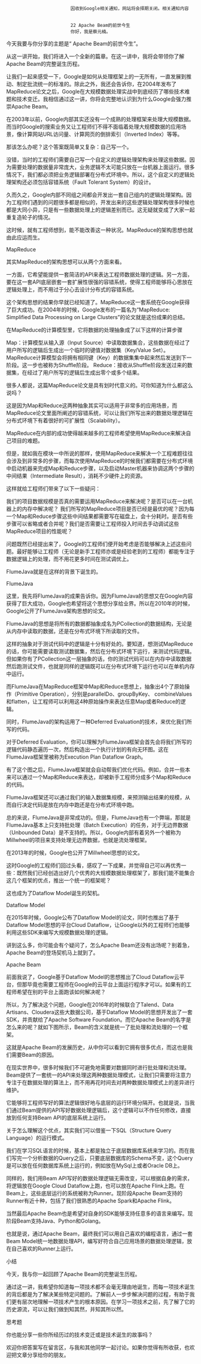
                            
                            因收到Google相关通知，网站将会择期关闭。相关通知内容
                            
                            
                            22 Apache Beam的前世今生
                            你好，我是蔡元楠。

今天我要与你分享的主题是“ Apache Beam的前世今生”。

从这一讲开始，我们将进入一个全新的篇章。在这一讲中，我将会带领你了解Apache Beam的完整诞生历程。

让我们一起来感受一下，Google是如何从处理框架上的一无所有，一直发展到推动、制定批流统一的标准的。除此之外，我还会告诉你，在2004年发布了MapReduce论文之后，Google在大规模数据处理实战中到底经历了哪些技术难题和技术变迁。我相信通过这一讲，你将会完整地认识到为什么Google会强力推崇Apache Beam。

在2003年以前，Google内部其实还没有一个成熟的处理框架来处理大规模数据。而当时Google的搜索业务又让工程师们不得不面临着处理大规模数据的应用场景，像计算网站URL访问量、计算网页的倒排索引（Inverted Index）等等。

那该怎么办呢？这个答案既简单又复杂：自己写一个。

没错，当时的工程师们需要自己写一个自定义的逻辑处理架构来处理这些数据。因为需要处理的数据量非常庞大，业务逻辑不太可能只放在一台机器上面运行。很多情况下，我们都必须把业务逻辑部署在分布式环境中。所以，这个自定义的逻辑处理架构还必须包括容错系统（Fault Tolerant System）的设计。

久而久之，Google内部不同组之间都会开发出一套自己组内的逻辑处理架构。因为工程师们遇到的问题很多都是相似的，开发出来的这些逻辑处理架构很多时候也都是大同小异，只是有一些数据处理上的逻辑差别而已。这无疑就变成了大家一起重复造轮子的情况。

这时候，就有工程师想到，能不能改善这一种状况。MapReduce的架构思想也就由此应运而生。

MapReduce

其实MapReduce的架构思想可以从两个方面来看。

一方面，它希望能提供一套简洁的API来表达工程师数据处理的逻辑。另一方面，要在这一套API底层嵌套一套扩展性很强的容错系统，使得工程师能够将心思放在逻辑处理上，而不用过于分心去设计分布式的容错系统。

这个架构思想的结果你早就已经知道了。MapReduce这一套系统在Google获得了巨大成功。在2004年的时候，Google发布的一篇名为“MapReduce: Simplified Data Processing on Large Clusters”的论文就是这份成果的总结。

在MapReduce的计算模型里，它将数据的处理抽象成了以下这样的计算步骤


Map：计算模型从输入源（Input Source）中读取数据集合，这些数据在经过了用户所写的逻辑后生成出一个临时的键值对数据集（Key/Value Set）。MapReduce计算模型会将拥有相同键（Key）的数据集集中起来然后发送到下一阶段。这一步也被称为Shuffle阶段。
Reduce：接收从Shuffle阶段发送过来的数据集，在经过了用户所写的逻辑后生成出零个或多个结果。


很多人都说，这篇MapReduce论文是具有划时代意义的。可你知道为什么都这么说吗？

这是因为Map和Reduce这两种抽象其实可以适用于非常多的应用场景，而MapReduce论文里面所阐述的容错系统，可以让我们所写出来的数据处理逻辑在分布式环境下有着很好的可扩展性（Scalability）。

MapReduce在内部的成功使得越来越多的工程师希望使用MapReduce来解决自己项目的难题。

但是，就如我在模块一中所说的那样，使用MapReduce来解决一个工程难题往往会涉及到非常多的步骤，而每次使用MapReduce的时候我们都需要在分布式环境中启动机器来完成Map和Reduce步骤，以及启动Master机器来协调这两个步骤的中间结果（Intermediate Result），消耗不少硬件上的资源。

这样就给工程师们带来了以下一些疑问：


我们的项目数据规模是否真的需要运用MapReduce来解决呢？是否可以在一台机器上的内存中解决呢？
我们所写的MapReduce项目是否已经是最优的呢？因为每一个Map和Reduce步骤这些中间结果都需要写在磁盘上，会十分耗时。是否有些步骤可以省略或者合并呢？我们是否需要让工程师投入时间去手动调试这些MapReduce项目的性能呢？


问题既然已经提出来了，Google的工程师们便开始考虑是否能够解决上述这些问题。最好能够让工程师（无论是新手工程师亦或是经验老到的工程师）都能专注于数据逻辑上的处理，而不用花更多时间在测试调优上。

FlumeJava就是在这样的背景下诞生的。

FlumeJava

这里，我先将FlumeJava的成果告诉你。因为FlumeJava的思想又在Google内容获得了巨大成功，Google也希望将这个思想分享给业界。所以在2010年的时候，Google公开了FlumeJava架构思想的论文。



FlumeJava的思想是将所有的数据都抽象成名为PCollection的数据结构，无论是从内存中读取的数据，还是在分布式环境下所读取的文件。

这样的抽象对于测试代码中的逻辑是十分有好处的。要知道，想测试MapReduce的话，你可能需要读取测试数据集，然后在分布式环境下运行，来测试代码逻辑。但如果你有了PCollection这一层抽象的话，你的测试代码可以在内存中读取数据然后跑测试文件，也就是同样的逻辑既可以在分布式环境下运行也可以在单机内存中运行。

而FlumeJava在MapReduce框架中Map和Reduce思想上，抽象出4个了原始操作（Primitive Operation），分别是parallelDo、groupByKey、 combineValues和flatten，让工程师可以利用这4种原始操作来表达任意Map或者Reduce的逻辑。

同时，FlumeJava的架构运用了一种Deferred Evaluation的技术，来优化我们所写的代码。

对于Deferred Evaluation，你可以理解为FlumeJava框架会首先会将我们所写的逻辑代码静态遍历一次，然后构造出一个执行计划的有向无环图。这在FlumeJava框架里被称为Execution Plan Dataflow Graph。

有了这个图之后，FlumeJava框架就会自动帮我们优化代码。例如，合并一些本来可以通过一个Map和Reduce来表达，却被新手工程师分成多个Map和Reduce的代码。

FlumeJava框架还可以通过我们的输入数据集规模，来预测输出结果的规模，从而自行决定代码是放在内存中跑还是在分布式环境中跑。

总的来说，FlumeJava是非常成功的。但是，FlumeJava也有一个弊端，那就是FlumeJava基本上只支持批处理（Batch Execution）的任务，对于无边界数据（Unbounded Data）是不支持的。所以，Google内部有着另外一个被称为Millwheel的项目来支持处理无边界数据，也就是流处理框架。

在2013年的时候，Google也公开了Millwheel思想的论文。



这时Google的工程师们回过头看，感叹了一下成果，并觉得自己可以再优秀一些：既然我们已经创造出好几个优秀的大规模数据处理框架了，那我们能不能集合这几个框架的优点，推出一个统一的框架呢？

这也成为了Dataflow Model诞生的契机。

Dataflow Model

在2015年时候，Google公布了Dataflow Model的论文，同时也推出了基于Dataflow Model思想的平台Cloud Dataflow，让Google以外的工程师们也能够利用这些SDK来编写大规模数据处理的逻辑。



讲到这么多，你可能会有个疑问了，怎么Apache Beam还没有出场呢？别着急，Apache Beam的登场契机马上就到了。

Apache Beam

前面我说了，Google基于Dataflow Model的思想推出了Cloud Dataflow云平台，但那毕竟也需要工程师在Google的云平台上面运行程序才可以。如果有的工程师希望在别的平台上面跑该如何解决呢？

所以，为了解决这个问题，Google在2016年的时候联合了Talend、Data Artisans、Cloudera这些大数据公司，基于Dataflow Model的思想开发出了一套SDK，并贡献给了Apache Software Foundation。而它Apache Beam的名字是怎么来的呢？就如下图所示，Beam的含义就是统一了批处理和流处理的一个框架。



这就是Apache Beam的发展历史，从中你可以看到它拥有很多优点，而这也是我们需要Beam的原因。

在现实世界中，很多时候我们不可避免地需要对数据同时进行批处理和流处理。Beam提供了一套统一的API来处理这两种数据处理模式，让我们只需要将注意力专注于在数据处理的算法上，而不用再花时间去对两种数据处理模式上的差异进行维护。

它能够将工程师写好的算法逻辑很好地与底层的运行环境分隔开。也就是说，当我们通过Beam提供的API写好数据处理逻辑后，这个逻辑可以不作任何修改，直接放到任何支持Beam API的底层系统上运行。

关于怎么理解这个优点，其实我们可以借鉴一下SQL（Structure Query Language）的运行模式。

我们在学习SQL语言的时候，基本上都是独立于底层数据库系统来学习的。而在我们写完一个分析数据的Query之后，只要底层数据库的Schema不变，这个Query是可以放在任何数据库系统上运行的，例如放在MySql上或者Oracle DB上。

同样的，我们用Beam API写好的数据处理逻辑无需改变，可以根据自身的需求，将逻辑放在Google Cloud Dataflow上跑，也可以放在Apache Flink上跑。在Beam上，这些底层运行的系统被称为Runner。现阶段Apache Beam支持的Runner有近十种，包括了我们很熟悉的Apache Spark和Apache Flink。

当然最后Apache Beam也是希望对自身的SDK能够支持任意多的语言来编写。现阶段Beam支持Java、Python和Golang。



也就是说，通过Apache Beam，最终我们可以用自己喜欢的编程语言，通过一套Beam Model统一地数据处理API，编写好符合自己应用场景的数据处理逻辑，放在自己喜欢的Runner上运行。

小结

今天，我与你一起回顾了Apache Beam的完整诞生历程。

通过这一讲，我希望你知道每一项技术都不会毫无理由地诞生，而每一项技术诞生的背后都是为了解决某些特定问题的。了解前人一步步解决问题的过程，有助于我们更有层次地理解一项技术产生的根本原因。在学习一项技术之前，先了解了它的历史源流，可以让我们做到知其然，并知其所以然。

思考题

你也能分享一些你所经历过的技术变迁或是技术诞生的故事吗？

欢迎你把答案写在留言区，与我和其他同学一起讨论。如果你觉得有所收获，也欢迎把文章分享给你的朋友。

                        
                        
                            